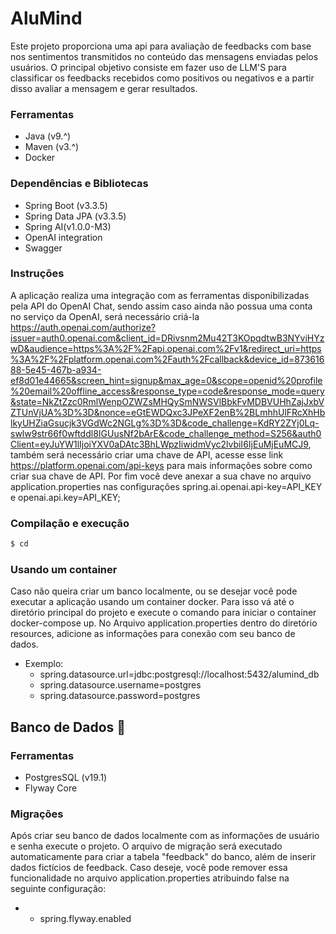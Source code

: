 # AluMind
Este projeto proporciona uma api para avaliação de feedbacks com base nos sentimentos transmitidos no conteúdo das mensagens enviadas pelos usuários. O principal objetivo consiste em fazer uso de LLM'S para classificar os feedbacks recebidos como positivos ou negativos e a partir disso avaliar a mensagem e gerar resultados.
  ### Ferramentas
  - Java (v9.^)
  - Maven (v3.^)
  - Docker
  ### Dependências e Bibliotecas
  -  Spring Boot (v3.3.5)
  -  Spring Data JPA (v3.3.5)
  -  Spring AI(v1.0.0-M3)
  - OpenAI integration
  - Swagger
  ### Instruções
  A aplicação realiza uma integração com as ferramentas disponibilizadas pela API do OpenAI Chat, sendo assim caso ainda não possua uma conta no serviço da OpenAI, será necessário criá-la 
  https://auth.openai.com/authorize?issuer=auth0.openai.com&client_id=DRivsnm2Mu42T3KOpqdtwB3NYviHYzwD&audience=https%3A%2F%2Fapi.openai.com%2Fv1&redirect_uri=https%3A%2F%2Fplatform.openai.com%2Fauth%2Fcallback&device_id=87361688-5e45-467b-a934-ef8d01e44665&screen_hint=signup&max_age=0&scope=openid%20profile%20email%20offline_access&response_type=code&response_mode=query&state=NkZtZzc0RmlWenpOZWZsMHQySmNWSVlBbkFvMDBVUHhZajJxbVZTUnVjUA%3D%3D&nonce=eGtEWDQxc3JPeXF2enB%2BLmhhUlFRcXhHblkyUHZiaGsucjk3VGdWc2NGLg%3D%3D&code_challenge=KdRY2ZYj0Lq-swlw9str66f0wftddl8IGUusNf2bArE&code_challenge_method=S256&auth0Client=eyJuYW1lIjoiYXV0aDAtc3BhLWpzIiwidmVyc2lvbiI6IjEuMjEuMCJ9, também será necessário criar uma chave de API, acesse esse link https://platform.openai.com/api-keys para mais informações sobre como criar sua chave de API. Por fim você deve anexar a sua chave no arquivo application.properties nas configurações spring.ai.openai.api-key=API_KEY e openai.api.key=API_KEY;
  ### Compilação e execução
  ```bash
  $ cd 
  ```
### Usando um container
Caso não queira criar um banco localmente, ou se desejar você pode executar a aplicação usando um container docker. Para isso vá até o diretório principal do projeto e execute 
o comando para iniciar o container docker-compose up.
No Arquivo application.properties dentro do diretório resources, adicione as informações para conexão com seu banco de dados.
- Exemplo:
    - spring.datasource.url=jdbc:postgresql://localhost:5432/alumind_db
    - spring.datasource.username=postgres
    - spring.datasource.password=postgres

## Banco de Dados :bank:
### Ferramentas
- PostgresSQL (v19.1)
- Flyway Core
### Migrações
Após criar seu banco de dados localmente com as informações de usuário e senha execute o projeto. O arquivo de migração será executado automaticamente para criar a tabela "feedback" do banco, além de inserir dados fictícios de feedback. Caso deseje, você pode remover essa funcionalidade no arquivo application.properties atribuindo false na seguinte configuração:
- - spring.flyway.enabled

  



